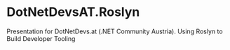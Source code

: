 # DotNetDevsAT.Roslyn
Presentation for DotNetDevs.at (.NET Community Austria). Using Roslyn to Build Developer Tooling
